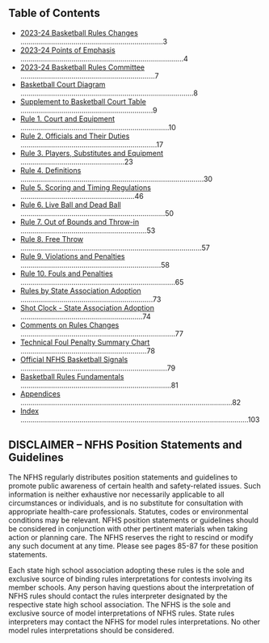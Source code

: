 <!-- Section: Table of Contents -->
## Table of Contents

- [2023-24 Basketball Rules Changes](#rule-2023-24-basketball-rules-changes) ......................................................................3
- [2023-24 Points of Emphasis](#rule-2023-24-points-of-emphasis) ................................................................................4
- [2023-24 Basketball Rules Committee](#rule-2023-24-basketball-rules-committee) ..................................................................7
- [Basketball Court Diagram](#rule-basketball-court-diagram) .....................................................................................8
- [Supplement to Basketball Court Table](#rule-supplement-to-basketball-court-table) .................................................................9
- [Rule 1. Court and Equipment](#rule-1-court-and-equipment) .........................................................................10
- [Rule 2. Officials and Their Duties](#rule-2-officials-and-their-duties) ...................................................................17
- [Rule 3. Players, Substitutes and Equipment](#rule-3-players-substitutes-and-equipment) ...................................................23
- [Rule 4. Definitions](#rule-4-definitions) ..........................................................................................30
- [Rule 5. Scoring and Timing Regulations](#rule-5-scoring-and-timing-regulations) ........................................................46
- [Rule 6. Live Ball and Dead Ball](#rule-6-live-ball-and-dead-ball) .......................................................................50
- [Rule 7. Out of Bounds and Throw-in](#rule-7-out-of-bounds-and-throw-in) ..............................................................53
- [Rule 8. Free Throw](#rule-8-free-throw) .........................................................................................57
- [Rule 9. Violations and Penalties](#rule-9-violations-and-penalties) .....................................................................58
- [Rule 10. Fouls and Penalties](#rule-10-fouls-and-penalties) ............................................................................65
- [Rules by State Association Adoption](#rule-rules-by-state-association-adoption) .................................................................73
- [Shot Clock - State Association Adoption](#rule-shot-clock-state-association-adoption) ............................................................74
- [Comments on Rules Changes](#rule-comments-on-rules-changes) ............................................................................77
- [Technical Foul Penalty Summary Chart](#rule-technical-foul-penalty-summary-chart) ..............................................................78
- [Official NFHS Basketball Signals](#rule-official-nfhs-basketball-signals) ........................................................................79
- [Basketball Rules Fundamentals](#rule-basketball-rules-fundamentals) ..........................................................................81
- [Appendices](#rule-appendices) ........................................................................................................82
- [Index](#rule-index) ................................................................................................................103

## DISCLAIMER – NFHS Position Statements and Guidelines

The NFHS regularly distributes position statements and guidelines to promote public awareness of certain health and safety-related issues. Such information is neither exhaustive nor necessarily applicable to all circumstances or individuals, and is no substitute for consultation with appropriate health-care professionals. Statutes, codes or environmental conditions may be relevant. NFHS position statements or guidelines should be considered in conjunction with other pertinent materials when taking action or planning care. The NFHS reserves the right to rescind or modify any such document at any time. Please see pages 85-87 for these position statements.

Each state high school association adopting these rules is the sole and exclusive source of binding rules interpretations for contests involving its member schools. Any person having questions about the interpretation of NFHS rules should contact the rules interpreter designated by the respective state high school association. The NFHS is the sole and exclusive source of model interpretations of NFHS rules. State rules interpreters may contact the NFHS for model rules interpretations. No other model rules interpretations should be considered.